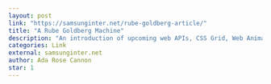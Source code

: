 ```yaml
---
layout: post
link: "https://samsunginter.net/rube-goldberg-article/"
title: "A Rube Goldberg Machine"
description: "An introduction of upcoming web APIs, CSS Grid, Web Animation and Custom Properties. These new APIs when used together can bring a new way to use the web paltform to develop websites without the need for frameworks."
categories: Link
external: samsunginter.net
author: Ada Rose Cannon
star: 1
---
```


